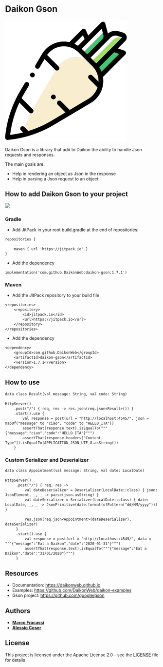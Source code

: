 # Daikon Gson

![Daikon](./logo.svg)

Daikon Gson is a library that add to Daikon the ability to handle Json requests and responses.

The main goals are:
* Help in rendering an object as Json in the response
* Help in parsing a Json request to an object

## How to add Daikon Gson to your project
[![](https://jitpack.io/v/DaikonWeb/daikon-gson.svg)](https://jitpack.io/#DaikonWeb/daikon-gson)

### Gradle
- Add JitPack in your root build.gradle at the end of repositories:
```
repositories {
    ...
    maven { url 'https://jitpack.io' }
}
```
- Add the dependency
```
implementation('com.github.DaikonWeb:daikon-gson:1.7.1')
```

### Maven
- Add the JitPack repository to your build file 
```
<repositories>
    <repository>
        <id>jitpack.io</id>
        <url>https://jitpack.io</url>
    </repository>
</repositories>
```
- Add the dependency
```
<dependency>
    <groupId>com.github.DaikonWeb</groupId>
    <artifactId>daikon-gson</artifactId>
    <version>1.7.1</version>
</dependency>
```

## How to use
```
data class Result(val message: String, val code: String)

HttpServer()
    .post("/") { req, res -> res.json(req.json<Result>()) }
    .start().use {
        val response = post(url = "http://localhost:4545/", json = mapOf("message" to "ciao", "code" to "HELLO_ITA"))
        assertThat(response.text).isEqualTo("""{"message":"ciao","code":"HELLO_ITA"}""")
        assertThat(response.headers["Content-Type"]).isEqualTo(APPLICATION_JSON_UTF_8.asString())
    }
```

### Custom Serializer and Deserializer
   ```
   data class Appointment(val message: String, val date: LocalDate)
   
   HttpServer()
        .post("/") { req, res ->
            val dateDeserializer = Deserializer(LocalDate::class) { json: JsonElement, _, _ -> parse(json.asString) }
            val dateSerializer = Serializer(LocalDate::class) { date: LocalDate, _, _ -> JsonPrimitive(date.format(ofPattern("dd/MM/yyyy"))) }

            res.json(req.json<Appointment>(dateDeserializer), dateSerializer)
        }
        .start().use {
            val response = post(url = "http://localhost:4545/", data = """{"message":"Eat a Daikon","date":"2020-01-31"}""")
            assertThat(response.text).isEqualTo("""{"message":"Eat a Daikon","date":"31/01/2020"}""")
        }
   ```

## Resources
* Documentation: https://daikonweb.github.io
* Examples: https://github.com/DaikonWeb/daikon-examples
* Gson project: https://github.com/google/gson

## Authors

* **[Marco Fracassi](https://github.com/fracassi-marco)**
* **[Alessio Coser](https://github.com/alessiocoser)**

## License

This project is licensed under the Apache License 2.0 - see the [LICENSE](LICENSE) file for details
